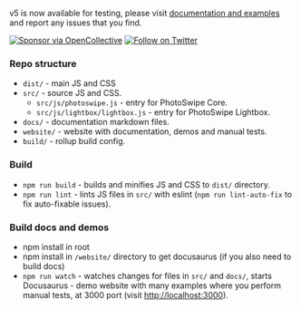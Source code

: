 v5 is now available for testing, please visit [documentation and examples](https://photoswipe.com/v5/docs/getting-started/) and report any issues that you find.

[![Sponsor via OpenCollective](https://img.shields.io/opencollective/all/photoswipe?label=Sponsor%20via%20OpenCollective)](https://opencollective.com/photoswipe)
[![Follow on Twitter](https://img.shields.io/twitter/follow/photoswipe?style=social)](https://twitter.com/intent/user?screen_name=photoswipe)


### Repo structure

- `dist/` - main JS and CSS
- `src/` - source JS and CSS.
  - `src/js/photoswipe.js` - entry for PhotoSwipe Core.
  - `src/js/lightbox/lightbox.js` - entry for PhotoSwipe Lightbox.
- `docs/` - documentation markdown files.
- `website/` - website with documentation, demos and manual tests.
- `build/` - rollup build config.

### Build

- `npm run build` - builds and minifies JS and CSS to `dist/` directory. 
- `npm run lint` - lints JS files in `src/` with eslint (`npm run lint-auto-fix` to fix auto-fixable issues).

### Build docs and demos

- npm install in root
- npm install in `/website/` directory to get docusaurus (if you also need to build docs)
- `npm run watch` - watches changes for files in `src/` and `docs/`, starts Docusaurus - demo website with many examples where you perform manual tests, at 3000 port (visit [http://localhost:3000](http://localhost:3000)).


